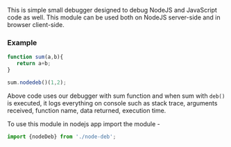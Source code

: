 This is simple small debugger designed to debug NodeJS and JavaScript code as well. This module can be used both on NodeJS server-side and in browser client-side.

### Example

```js
function sum(a,b){
   return a+b;
}

sum.nodedeb()(1,2);
```

Above code uses our debugger with sum function and when sum with `deb()` is executed, it logs everything on console such as stack trace, arguments received, function name, data returned, execution time.

To use this module in nodejs app import the module -

```js
import {nodeDeb} from './node-deb';
```
